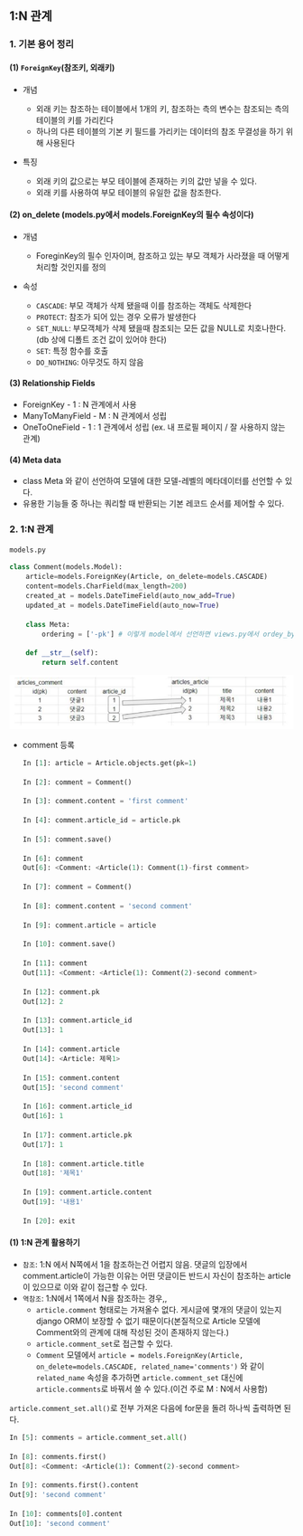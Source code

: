 ## 1:N 관계

### 1. 기본 용어 정리

#### (1) `ForeignKey`(참조키, 외래키)

- 개념
  - 외래 키는 참조하는 테이블에서 1개의 키, 참조하는 측의 변수는 참조되는 측의 테이블의 키를 가리킨다
  - 하나의 다른 테이블의 기본 키 필드를 가리키는 데이터의 참조 무결성을 하기 위해 사용된다

- 특징
  - 외래 키의 값으로는 부모 테이블에 존재하는 키의 값만 넣을 수 있다.
  - 외래 키를 사용하여 부모 테이블의 유일한 값을 참조한다.



#### (2) on_delete (models.py에서 models.ForeignKey의 필수 속성이다)

- 개념
  - ForeginKey의 필수 인자이며, 참조하고 있는 부모 객체가 사라졌을 때 어떻게 처리할 것인지를 정의

- 속성
  - `CASCADE`: 부모 객체가 삭제 됐을때 이를 참조하는 객체도 삭제한다
  - `PROTECT`: 참조가 되어 있는 경우 오류가 발생한다
  - `SET_NULL`: 부모객체가 삭제 됐을때 참조되는 모든 값을 NULL로 치호나한다.(db 상에 디폴트 조건 값이 있어야 한다)
  - `SET`: 특정 함수를 호출
  - `DO_NOTHING`: 아무것도 하지 않음



#### (3) Relationship Fields

- ForeignKey - 1 : N 관계에서 사용
- ManyToManyField - M : N 관계에서 성립
- OneToOneField - 1 : 1 관계에서 성립 (ex. 내 프로필 페이지 / 잘 사용하지 않는 관계)



#### (4) Meta data

- class Meta 와 같이 선언하여 모델에 대한 모델-레벨의 메타데이터를 선언할 수 있다.
- 유용한 기능들 중 하나는 쿼리할 때 반환되는 기본 레코드 순서를 제어할 수 있다.





### 2. 1:N 관계

`models.py`

```python
class Comment(models.Model):
    article=models.ForeignKey(Article, on_delete=models.CASCADE)
    content=models.CharField(max_length=200)
    created_at = models.DateTimeField(auto_now_add=True)
    updated_at = models.DateTimeField(auto_now=True)
    
    class Meta:
        ordering = ['-pk'] # 이렇게 model에서 선언하면 views.py에서 ordey_by('-pk') 안 쓰고 .all()로 가져와도 역순으로 출력할 수 있다.

    def __str__(self):
        return self.content
```

![image-20200922022913459](0922_relation.assets/image-20200922022913459.png)



- comment 등록

  ```python
  In [1]: article = Article.objects.get(pk=1)
  
  In [2]: comment = Comment()
  
  In [3]: comment.content = 'first comment'
  
  In [4]: comment.article_id = article.pk
  
  In [5]: comment.save()
  
  In [6]: comment
  Out[6]: <Comment: <Article(1): Comment(1)-first comment>
  
  In [7]: comment = Comment()
  
  In [8]: comment.content = 'second comment'
  
  In [9]: comment.article = article
  
  In [10]: comment.save()
  
  In [11]: comment
  Out[11]: <Comment: <Article(1): Comment(2)-second comment>
  
  In [12]: comment.pk
  Out[12]: 2
  
  In [13]: comment.article_id
  Out[13]: 1
  
  In [14]: comment.article
  Out[14]: <Article: 제목1>
  
  In [15]: comment.content
  Out[15]: 'second comment'
  
  In [16]: comment.article_id
  Out[16]: 1
  
  In [17]: comment.article.pk
  Out[17]: 1
  
  In [18]: comment.article.title
  Out[18]: '제목1'
  
  In [19]: comment.article.content
  Out[19]: '내용1'
  
  In [20]: exit
  ```



#### (1) 1:N 관계 활용하기

- `참조`: 1:N 에서 N쪽에서 1을 참조하는건 어렵지 않음. 댓글의 입장에서 comment.article이 가능한 이유는 어떤 댓글이든 반드시 자신이 참조하는 article이 있으므로 이와 같이 접근할 수 있다.
- `역참조`: 1:N에서 1쪽에서 N을 참조하는 경우,,
  - `article.comment` 형태로는 가져올수 없다. 게시글에 몇개의 댓글이 있는지 django ORM이 보장할 수 없기 때문이다(본질적으로 Article 모델에 Comment와의 관계에 대해 작성된 것이 존재하지 않는다.)
  - `article.comment_set`로 접근할 수 있다.
  - `Comment` 모델에서 `article = models.ForeignKey(Article, on_delete=models.CASCADE, related_name='comments')` 와 같이 `related_name` 속성을 추가하면 `article.comment_set` 대신에 `article.comments`로 바꿔서 쓸 수 있다.(이건 주로 M : N에서 사용함)

`article.comment_set.all()`로 전부 가져온 다음에 for문을 돌려 하나씩 출력하면 된다.

```python
In [5]: comments = article.comment_set.all()

In [8]: comments.first()
Out[8]: <Comment: <Article(1): Comment(2)-second comment>

In [9]: comments.first().content
Out[9]: 'second comment'

In [10]: comments[0].content
Out[10]: 'second comment'
```

